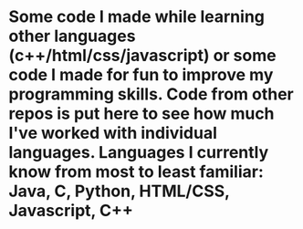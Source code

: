 # Some code I made while learning other languages (c++/html/css/javascript) or some code I made for fun to improve my programming skills. Code from other repos is put here to see how much I've worked with individual languages. Languages I currently know from most to least familiar: Java, C, Python, HTML/CSS, Javascript, C++
